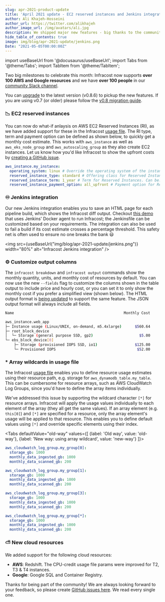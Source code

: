 ```yaml
---
slug: apr-2021-product-update
title: 'April 2021 update - EC2 reserved instances and Jenkins integration!'
author: Ali Khajeh-Hosseini
author_url: https://twitter.com/alikhajeh
author_image_url: /img/avatars/ali.jpg
description: We shipped major new features - big thanks to the community! Upgrade to pickup the new features.
hide_table_of_contents: true
image: img/blog/apr-2021-update/jenkins.png
Date: "2021-05-05T00:00:00Z"
---
```


import useBaseUrl from '@docusaurus/useBaseUrl';
import Tabs from '@theme/Tabs';
import TabItem from '@theme/TabItem';

Two big milestones to celebrate this month: Infracost now supports **over 100 AWS and Google resources** and we have **over 100 people** in our [community Slack channel](https://www.infracost.io/community-chat).

You can [upgrade](/docs/#1-install-infracost) to the latest version (v0.8.6) to pickup the new features. If you are using v0.7 (or older) please follow the [v0.8 migration guide](/docs/guides/v0.8_migration).

### 📉 EC2 reserved instances

You can now do what-if anlaysis on AWS EC2 Reserved Instances (RI), as we have added support for these in the Infracost [usage file](/docs/features/usage_based_resources#infracost-usage-file). The RI type, term and payment option can be defined as shown below, to quickly get a monthly cost estimate. This works with `aws_instance` as well as `aws_eks_node_group` and `aws_autoscaling_group` as they also create EC2 instances. Let us know how you'd like Infracost to show the upfront costs by [creating a GitHub issue](https://github.com/infracost/infracost/issues/).

  ```yml
  aws_instance.my_instance:
    operating_system: linux # Override the operating system of the instance, can be: linux, windows, suse, rhel.
    reserved_instance_type: standard # Offering class for Reserved Instances. Can be: convertible, standard.
    reserved_instance_term: 1_year # Term for Reserved Instances. Can be: 1_year, 3_year.
    reserved_instance_payment_option: all_upfront # Payment option for Reserved Instances. Can be: no_upfront, partial_upfront, all_upfront.
  ```

### ♾️ Jenkins integration

Our new Jenkins integration enables you to save an HTML page for each pipeline build, which shows the Infracost diff output. Checkout [this demo](https://github.com/infracost/jenkins-demo) that uses Jenkins' Docker agent to run Infracost; the Jenkinsfile can be customized based on your requirements. The integration can also be used to fail a build if its cost estimate crosses a percentage threshold. This safety net is often used to ensure no one breaks the bank 😃

<img src={useBaseUrl("img/blog/apr-2021-update/jenkins.png")} width="80%" alt="Infracost Jenkins integration" />

### ⚙️ Customize output columns

The `infracost breakdown` and `infracost output` commands show the monthly quantity, units, and monthly cost of resources by default. You can now use the new `--fields` flag to customize the columns shown in the table output to include price and hourly cost, or you can set it to only show the monthly cost if you prefer a simplified view (shown below). The HTML output format is [being updated](https://github.com/infracost/infracost/pull/632) to support the same feature. The JSON output format will always include all fields.

  ```sh
  Name                                                  Monthly Cost

  aws_instance.web_app
  ├─ Instance usage (Linux/UNIX, on-demand, m5.4xlarge)      $560.64
  ├─ root_block_device
  │  └─ Storage (general purpose SSD, gp2)                     $5.00
  └─ ebs_block_device[0]
      ├─ Storage (provisioned IOPS SSD, io1)                 $125.00
      └─ Provisioned IOPS                                     $52.00
  ```

### * Array wildcards in usage file

The Infracost [usage file](/docs/features/usage_based_resources#infracost-usage-file) enables you to define resource usage estimates using their resource path, e.g. storage for `aws_dynamodb_table.my_table`. This can be cumbersome for resource arrays, such as AWS CloudWatch Log Groups, since you'd have to define the array items individually.

We've addressed this issue by supporting the wildcard character `[*]` for resource arrays. Infracost will apply the usage values individually to each element of the array (they all get the same values). If an array element (e.g. `this[0]`) and `[*]` are specified for a resource, only the array element's usage will be applied to that resource. This enables you to define default values using `[*]` and override specific elements using their index.

<Tabs
  defaultValue="old-way"
  values={[
    {label: 'Old way', value: 'old-way'},
    {label: 'New way: using array wildcard', value: 'new-way'}
  ]}>
  <TabItem value="old-way">

  ```yml
  aws_cloudwatch_log_group.my_group[0]:
    storage_gb: 1000
    monthly_data_ingested_gb: 1000
    monthly_data_scanned_gb: 200

  aws_cloudwatch_log_group.my_group[1]:
    storage_gb: 1000
    monthly_data_ingested_gb: 1000
    monthly_data_scanned_gb: 200

  aws_cloudwatch_log_group.my_group[3]:
    storage_gb: 1000
    monthly_data_ingested_gb: 1000
    monthly_data_scanned_gb: 200
  ```

  </TabItem>
  <TabItem value="new-way">

  ```yml
  aws_cloudwatch_log_group.my_group[*]:
    storage_gb: 1000
    monthly_data_ingested_gb: 1000
    monthly_data_scanned_gb: 200
  ```
  </TabItem>
</Tabs>

### ⛅ New cloud resources

We added support for the following cloud resources:
- **AWS**: Redshift. The CPU-credit usage file params were improved for T2, T3 & T4 instances.
- **Google**: Google SQL and Container Registry.

Thanks for being part of the community! We are always looking forward to your feedback, so please create [GitHub issues here](https://github.com/infracost/infracost/issues/). We read every single one.

